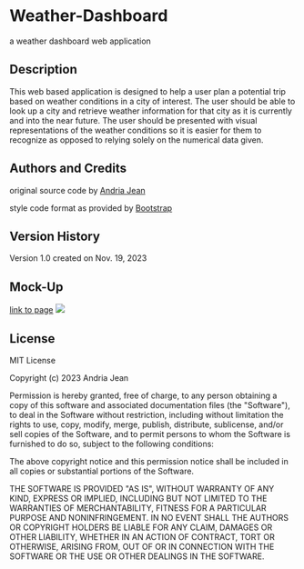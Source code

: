 # Weather-Dashboard
a weather dashboard web application

## Description
This web based application is designed to help a user plan a potential trip based on weather conditions in a city of interest. The user should be able to look up a city and retrieve weather information for that city as it is currently and into the near future. The user should be presented with visual representations of the weather conditions so it is easier for them to recognize as opposed to relying solely on the numerical data given.

## Authors and Credits
original source code by <a href="https://github.com/EowynStark/Weather-Dashboard">Andria Jean</a>

style code format as provided by <a href="https://getbootstrap.com/">Bootstrap</a>


## Version History
Version 1.0 created on Nov. 19, 2023


## Mock-Up
<a href="#">link to page</a>
<img src="#">

## License
MIT License

Copyright (c) 2023 Andria Jean

Permission is hereby granted, free of charge, to any person obtaining a copy
of this software and associated documentation files (the "Software"), to deal
in the Software without restriction, including without limitation the rights
to use, copy, modify, merge, publish, distribute, sublicense, and/or sell
copies of the Software, and to permit persons to whom the Software is
furnished to do so, subject to the following conditions:

The above copyright notice and this permission notice shall be included in all
copies or substantial portions of the Software.

THE SOFTWARE IS PROVIDED "AS IS", WITHOUT WARRANTY OF ANY KIND, EXPRESS OR
IMPLIED, INCLUDING BUT NOT LIMITED TO THE WARRANTIES OF MERCHANTABILITY,
FITNESS FOR A PARTICULAR PURPOSE AND NONINFRINGEMENT. IN NO EVENT SHALL THE
AUTHORS OR COPYRIGHT HOLDERS BE LIABLE FOR ANY CLAIM, DAMAGES OR OTHER
LIABILITY, WHETHER IN AN ACTION OF CONTRACT, TORT OR OTHERWISE, ARISING FROM,
OUT OF OR IN CONNECTION WITH THE SOFTWARE OR THE USE OR OTHER DEALINGS IN THE
SOFTWARE.